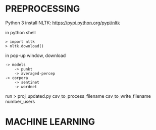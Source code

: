 # PREPROCESSING
Python 3
install NLTK: https://pypi.python.org/pypi/nltk

in python shell
	
	> import nltk
	> nltk.download()
	
in pop-up window, download

	-> models
		-> punkt
		-> averaged-percep
	-> corpora
		-> sentinet
		-> wordnet

run
	> proj_updated.py csv_to_process_filename csv_to_write_filename number_users

# MACHINE LEARNING
